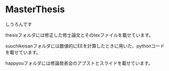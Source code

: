 # MasterThesis
しうろんです

thesisフォルダには修正した修士論文とそのtexファイルを載せています。

suuchikeisanフォルダには数値的にEEを計算したときに用いた、pythonコードを載せています。

happyouフォルダには修論発表会のアブストとスライドを載せています。
